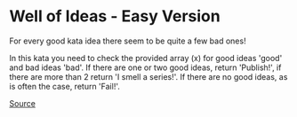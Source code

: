 # Well of Ideas - Easy Version

For every good kata idea there seem to be quite a few bad ones!

In this kata you need to check the provided array (x) for good
ideas 'good' and bad ideas 'bad'. If there are one or two good
ideas, return 'Publish!', if there are more than 2 return
'I smell a series!'. If there are no good ideas, as is often the
case, return 'Fail!'.

[Source](https://www.codewars.com/kata/57f222ce69e09c3630000212/train/python)